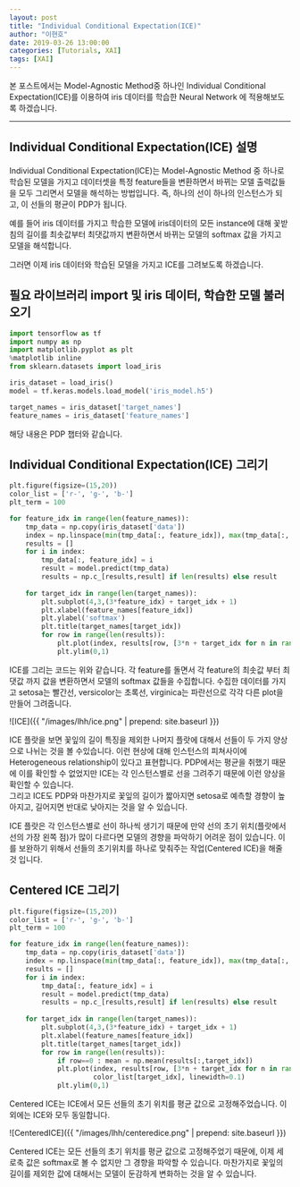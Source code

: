 ```yaml
---
layout: post
title: "Individual Conditional Expectation(ICE)"
author: "이현호"
date: 2019-03-26 13:00:00
categories: [Tutorials, XAI]
tags: [XAI]
---
```


본 포스트에서는 Model-Agnostic Method중 하나인 Individual Conditional Expectation(ICE)를 이용하여 iris 데이터를 학습한 Neural Network 에 적용해보도록 하겠습니다.

---

## Individual Conditional Expectation(ICE) 설명
Individual Conditional Expectation(ICE)는 Model-Agnostic Method 중 하나로 학습된 모델을 가지고 데이터셋을 특정 feature들을 변환하면서 바뀌는 모델 출력값들을 모두 그리면서 모델을 해석하는 방법입니다. 즉, 하나의 선이 하나의 인스턴스가 되고, 이 선들의 평균이 PDP가 됩니다.

예를 들어 iris 데이터를 가지고 학습한 모델에 iris데이터의 모든 instance에 대해 꽃받침의 길이를 최솟값부터 최댓값까지 변환하면서 바뀌는 모델의 softmax 값을 가지고 모델을 해석합니다.  

그러면 이제 iris 데이터와 학습된 모델을 가지고 ICE를 그려보도록 하겠습니다.
 
## 필요 라이브러리 import 및 iris 데이터, 학습한 모델 불러오기
```python
import tensorflow as tf
import numpy as np
import matplotlib.pyplot as plt
%matplotlib inline  
from sklearn.datasets import load_iris

iris_dataset = load_iris()
model = tf.keras.models.load_model('iris_model.h5')

target_names = iris_dataset['target_names']
feature_names = iris_dataset['feature_names']
```
해당 내용은 PDP 챕터와 같습니다.

## Individual Conditional Expectation(ICE) 그리기
 
```python
plt.figure(figsize=(15,20))
color_list = ['r-', 'g-', 'b-']
plt_term = 100

for feature_idx in range(len(feature_names)):
    tmp_data = np.copy(iris_dataset['data'])
    index = np.linspace(min(tmp_data[:, feature_idx]), max(tmp_data[:, feature_idx]), plt_term)
    results = []
    for i in index:
        tmp_data[:, feature_idx] = i
        result = model.predict(tmp_data)
        results = np.c_[results,result] if len(results) else result
        
    for target_idx in range(len(target_names)):
        plt.subplot(4,3,(3*feature_idx) + target_idx + 1)
        plt.xlabel(feature_names[feature_idx])
        plt.ylabel('softmax')
        plt.title(target_names[target_idx])
        for row in range(len(results)):
            plt.plot(index, results[row, [3*n + target_idx for n in range(plt_term)]], color_list[target_idx], linewidth=0.1)
            plt.ylim(0,1)
```
ICE를 그리는 코드는 위와 같습니다. 각 feature를 돌면서 각 feature의 최솟값 부터 최댓값 까지 값을 변환하면서 모델의 softmax 값들을 수집합니다. 수집한 데이터를 가지고 setosa는 빨간선, versicolor는 초록선, virginica는 파란선으로 각각 다른 plot을 만들어 그려줍니다.
 
![ICE]({{ "/images/lhh/ice.png" | prepend: site.baseurl }})
 
ICE 플랏을 보면 꽃잎의 길이 특징을 제외한 나머지 플랏에 대해서 선들이 두 가지 양상으로 나뉘는 것을 볼 수있습니다. 이런 현상에 대해 인스턴스의 피쳐사이에 Heterogeneous relationship이 있다고 표현합니다. PDP에서는 평균을 취했기 때문에 이를 확인할 수 없었지만 ICE는 각 인스턴스별로 선을 그려주기 때문에 이런 양상을 확인할 수 있습니다.  
그리고 ICE도 PDP와 마찬가지로 꽃잎의 길이가 짧아지면 setosa로 예측할 경향이 높아지고, 길어지면 반대로 낮아지는 것을 알 수 있습니다.

ICE 플랏은 각 인스턴스별로 선이 하나씩 생기기 때문에 만약 선의 초기 위치(플랏에서 선의 가장 왼쪽 점)가 많이 다르다면 모델의 경향을 파악하기 어려운 점이 있습니다. 이를 보완하기 위해서 선들의 초기위치를 하나로 맞춰주는 작업(Centered ICE)을 해줄 것 입니다.

## Centered ICE 그리기

```python
plt.figure(figsize=(15,20))
color_list = ['r-', 'g-', 'b-']
plt_term = 100

for feature_idx in range(len(feature_names)):
    tmp_data = np.copy(iris_dataset['data'])
    index = np.linspace(min(tmp_data[:, feature_idx]), max(tmp_data[:, feature_idx]), plt_term)
    results = []
    for i in index:
        tmp_data[:, feature_idx] = i
        result = model.predict(tmp_data)
        results = np.c_[results,result] if len(results) else result
        
    for target_idx in range(len(target_names)):
        plt.subplot(4,3,(3*feature_idx) + target_idx + 1)
        plt.xlabel(feature_names[feature_idx])
        plt.title(target_names[target_idx])
        for row in range(len(results)):
            if row==0 : mean = np.mean(results[:,target_idx])
            plt.plot(index, results[row, [3*n + target_idx for n in range(plt_term)]] - (results[row,target_idx] - mean),
                     color_list[target_idx], linewidth=0.1)
            plt.ylim(0,1)
```
Centered ICE는 ICE에서 모든 선들의 초기 위치를 평균 값으로 고정해주었습니다. 이외에는 ICE와 모두 동일합니다.

![CenteredICE]({{ "/images/lhh/centeredice.png" | prepend: site.baseurl }})

Centered ICE는 모든 선들의 초기 위치를 평균 값으로 고정해주었기 때문에, 이제 세로축 값은 softmax로 볼 수 없지만 그 경향을 파악할 수 있습니다. 마찬가지로 꽃잎의 길이를 제외한 값에 대해서는 모델이 둔감하게 변화하는 것을 알 수 있습니다.